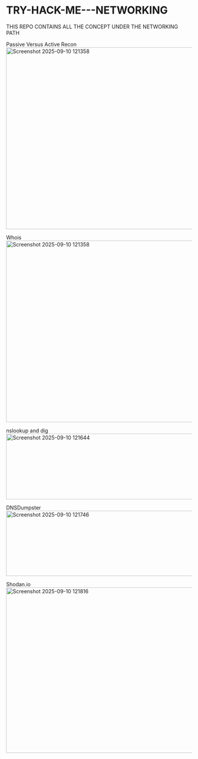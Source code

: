 # TRY-HACK-ME---NETWORKING
THIS REPO CONTAINS ALL THE CONCEPT UNDER THE NETWORKING PATH


Passive Versus Active Recon
<img width="1572" height="493" alt="Screenshot 2025-09-10 121358" src="https://github.com/user-attachments/assets/55393391-76ae-48f3-b346-593de9373243" />

Whois
<img width="1572" height="493" alt="Screenshot 2025-09-10 121358" src="https://github.com/user-attachments/assets/d6bda323-675a-4fcf-9651-ce20eb2ed0d3" />

nslookup and dig
<img width="1571" height="178" alt="Screenshot 2025-09-10 121644" src="https://github.com/user-attachments/assets/ebf4f843-c18c-4d3a-987d-58fea1f49968" />

DNSDumpster
<img width="1563" height="177" alt="Screenshot 2025-09-10 121746" src="https://github.com/user-attachments/assets/d8057a17-8ead-4bf4-852a-9d3f324616be" />


Shodan.io
<img width="1573" height="449" alt="Screenshot 2025-09-10 121816" src="https://github.com/user-attachments/assets/c95b440b-3779-4003-8603-10c639163fc0" />




